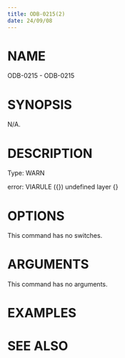 ```yaml
---
title: ODB-0215(2)
date: 24/09/08
---
```


# NAME

ODB-0215 - ODB-0215

# SYNOPSIS

N/A.

# DESCRIPTION

Type: WARN

error: VIARULE ({}) undefined layer {}

# OPTIONS

This command has no switches.

# ARGUMENTS

This command has no arguments.

# EXAMPLES

# SEE ALSO
